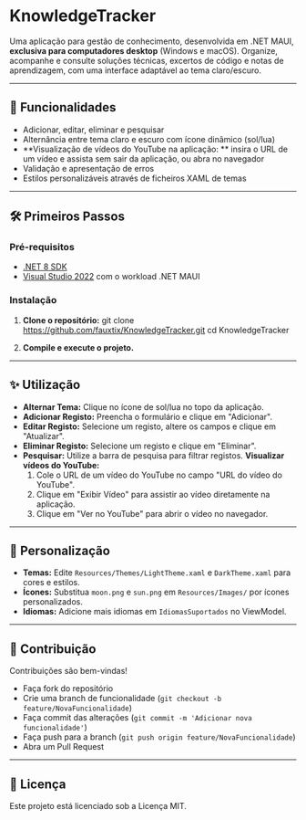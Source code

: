 # KnowledgeTracker

Uma aplicação para gestão de conhecimento, desenvolvida em .NET MAUI, **exclusiva para computadores desktop** (Windows e macOS). Organize, acompanhe e consulte soluções técnicas, excertos de código e notas de aprendizagem, com uma interface adaptável ao tema claro/escuro.


---

## 🚀 Funcionalidades

- Adicionar, editar, eliminar e pesquisar
- Alternância entre tema claro e escuro com ícone dinâmico (sol/lua)
- **Visualização de vídeos do YouTube na aplicação:
 ** insira o URL de um vídeo e assista sem sair da aplicação, ou abra no navegador
- Validação e apresentação de erros
- Estilos personalizáveis através de ficheiros XAML de temas

---

## 🛠️ Primeiros Passos

### Pré-requisitos

- [.NET 8 SDK](https://dotnet.microsoft.com/download/dotnet/8.0)
- [Visual Studio 2022](https://visualstudio.microsoft.com/vs/) com o workload .NET MAUI

### Instalação

1. **Clone o repositório:**
git clone https://github.com/fauxtix/KnowledgeTracker.git cd KnowledgeTracker

2. **Compile e execute o projeto.**

---

## ✨ Utilização

- **Alternar Tema:** Clique no ícone de sol/lua no topo da aplicação.
- **Adicionar Registo:** Preencha o formulário e clique em "Adicionar".
- **Editar Registo:** Selecione um registo, altere os campos e clique em "Atualizar".
- **Eliminar Registo:** Selecione um registo e clique em "Eliminar".
- **Pesquisar:** Utilize a barra de pesquisa para filtrar registos. **Visualizar vídeos do YouTube:**
  1. Cole o URL de um vídeo do YouTube no campo "URL do vídeo do YouTube".
  2. Clique em "Exibir Vídeo" para assistir ao vídeo diretamente na aplicação.
  3. Clique em "Ver no YouTube" para abrir o vídeo no navegador.

---

## 🧩 Personalização

- **Temas:** Edite `Resources/Themes/LightTheme.xaml` e `DarkTheme.xaml` para cores e estilos.
- **Ícones:** Substitua `moon.png` e `sun.png` em `Resources/Images/` por ícones personalizados.
- **Idiomas:** Adicione mais idiomas em `IdiomasSuportados` no ViewModel.

---

## 🤝 Contribuição

Contribuições são bem-vindas!  
- Faça fork do repositório
- Crie uma branch de funcionalidade (`git checkout -b feature/NovaFuncionalidade`)
- Faça commit das alterações (`git commit -m 'Adicionar nova funcionalidade'`)
- Faça push para a branch (`git push origin feature/NovaFuncionalidade`)
- Abra um Pull Request

---

## 📄 Licença

Este projeto está licenciado sob a Licença MIT.
